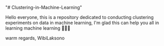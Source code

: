 "# Clustering-in-Machine-Learning" 

Hello everyone, this is a repository dedicated to conducting clustering experiments on data in machine learning, I'm glad this can help you all in learning machine learning 💖💖😊

warm regards, WibiLaksono